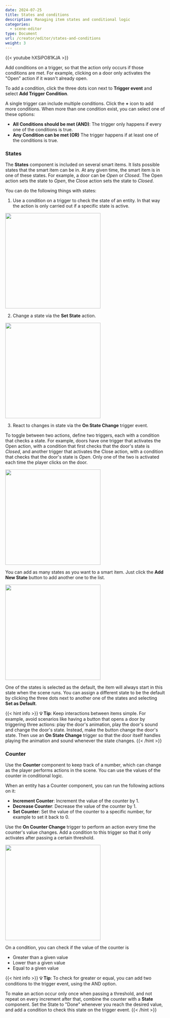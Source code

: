 ```yaml
---
date: 2024-07-25
title: States and conditions
description: Managing item states and conditional logic
categories:
  - scene-editor
type: Document
url: /creator/editor/states-and-conditions
weight: 3
---
```


{{< youtube hXSiPO81KJA >}}

Add conditions on a trigger, so that the action only occurs if those conditions are met. For example, clicking on a door only activates the "Open" action if it wasn't already open.

To add a condition, click the three dots icon next to **Trigger event** and select **Add Trigger Condition**.

A single trigger can include multiple conditions. Click the **+** icon to add more conditions. When more than one condition exist, you can select one of these options:

- **All Conditions should be met (AND)**: The trigger only happens if every one of the conditions is true.
- **Any Condition can be met (OR)** The trigger happens if at least one of the conditions is true.

### States

The **States** component is included on several smart items. It lists possible states that the smart item can be in. At any given time, the smart item is in one of these states. For example, a door can be _Open_ or _Closed_. The Open action sets the state to _Open_, the Close action sets the state to _Closed_.

You can do the following things with states:

1. Use a condition on a trigger to check the state of an entity. In that way the action is only carried out if a specific state is active.

<img src="/images/editor/condition.png" width="300"/>

2. Change a state via the **Set State** action.

<img src="/images/editor/set-state.png" width="300"/>

3. React to changes in state via the **On State Change** trigger event.

To toggle between two actions, define two triggers, each with a condition that checks a state. For example, doors have one trigger that activates the Open action, with a condition that first checks that the door's state is _Closed_, and another trigger that activates the Close action, with a condition that checks that the door's state is _Open_. Only one of the two is activated each time the player clicks on the door.

<img src="/images/editor/door_conditions.png" width="300"/>

You can add as many states as you want to a smart item. Just click the **Add New State** button to add another one to the list.

<img src="/images/editor/new_state.png" width="300"/>

One of the states is selected as the default, the item will always start in this state when the scene runs. You can assign a different state to be the default by clicking the three dots next to another one of the states and selecting **Set as Default**.

{{< hint info >}}
**💡 Tip**: Keep interactions between items simple. For example, avoid scenarios like having a button that opens a door by triggering three actions: play the door's animation, play the door's sound and change the door's state. Instead, make the button change the door's state. Then use an **On State Change** trigger so that the door itself handles playing the animation and sound whenever the state changes.
{{< /hint >}}

### Counter

Use the **Counter** component to keep track of a number, which can change as the player performs actions in the scene. You can use the values of the counter in conditional logic.

When an entity has a Counter component, you can run the following actions on it:

- **Increment Counter**: Increment the value of the counter by 1.
- **Decrease Counter**: Decrease the value of the counter by 1.
- **Set Counter**: Set the value of the counter to a specific number, for example to set it back to 0.

Use the **On Counter Change** trigger to perform an action every time the counter's value changes. Add a condition to this trigger so that it only activates after passing a certain threshold.

<img src="/images/editor/on_counter_change.png" width="300"/>

On a condition, you can check if the value of the counter is

- Greater than a given value
- Lower than a given value
- Equal to a given value

{{< hint info >}}
**💡 Tip**: To check for greater or equal, you can add two conditions to the trigger event, using the AND option.

To make an action occur only once when passing a threshold, and not repeat on every increment after that, combine the counter with a **State** component. Set the State to "Done" whenever you reach the desired value, and add a condition to check this state on the trigger event.
{{< /hint >}}

<!-- TODO: links inter pages -->
